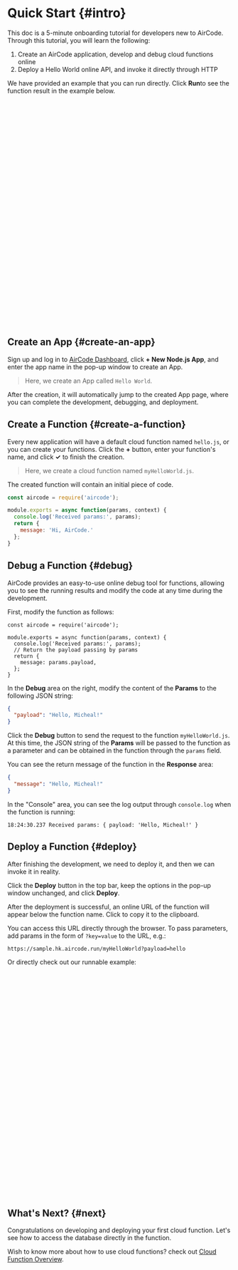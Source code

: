 # Quick Start {#intro}

This doc is a 5-minute onboarding tutorial for developers new to AirCode. Through this tutorial, you will learn the following:
1. Create an AirCode application, develop and debug cloud functions online
2. Deploy a Hello World online API, and invoke it directly through HTTP

We have provided an example that you can run directly. Click **Run**to see the function result in the example below.

<script setup>
import { useData } from 'vitepress';

const { isDark } = useData();
</script>

<iframe
  :src="`https://codesandbox.io/embed/hungry-chatterjee-c2yyux?fontsize=14&hidenavigation=1&codemirror=1&hidenavigation=1&theme=${isDark ? 'dark' : 'light'}`"
  style="width:100%; height:500px; border:0; border-radius: 4px; overflow:hidden;"
  title="hungry-chatterjee-c2yyux"
  allow="accelerometer; ambient-light-sensor; camera; encrypted-media; geolocation; gyroscope; hid; microphone; midi; payment; usb; vr; xr-spatial-tracking"
  sandbox="allow-forms allow-modals allow-popups allow-presentation allow-same-origin allow-scripts"
></iframe>

## Create an App {#create-an-app}

Sign up and log in to [AirCode Dashboard](https://aircode.io/dashboard), click **+ New Node.js App**, and enter the app name in the pop-up window to create an App.

> Here, we create an App called `Hello World`.

<ACImage src="/_images/1668073287668.png" mode="light" />
<ACImage src="/_images/1671505257580.png" mode="dark" />

After the creation, it will automatically jump to the created App page, where you can complete the development, debugging, and deployment.

<ACImage src="/_images/1671505485031.png" mode="light" />
<ACImage src="/_images/1671505442147.png" mode="dark" />

## Create a Function {#create-a-function}

Every new application will have a default cloud function named `hello.js`, or you can create your functions. Click the **+** button, enter your function's name, and click **✓** to finish the creation.

> Here, we create a cloud function named `myHelloWorld.js`.

<ACImage src="/_images/1671505845666.png" mode="light" />
<ACImage src="/_images/1671505926961.png" mode="dark" />

The created function will contain an initial piece of code.

```js
const aircode = require('aircode');

module.exports = async function(params, context) {
  console.log('Received params:', params);
  return {
    message: 'Hi, AirCode.'
  };
}
```

## Debug a Function {#debug}

AirCode provides an easy-to-use online debug tool for functions, allowing you to see the running results and modify the code at any time during the development.

First, modify the function as follows:

```js{7}
const aircode = require('aircode');

module.exports = async function(params, context) {
  console.log('Received params:', params);
  // Return the payload passing by params
  return {
    message: params.payload,
  };
}
```

In the **Debug** area on the right, modify the content of the **Params** to the following JSON string:

```json
{
  "payload": "Hello, Micheal!"
}
```

Click the **Debug** button to send the request to the function `myHelloWorld.js`. At this time, the JSON string of the **Params** will be passed to the function as a parameter and can be obtained in the function through the `params` field.

You can see the return message of the function in the **Response** area:

```json
{
  "message": "Hello, Micheal!"
}
```

In the "Console" area, you can see the log output through `console.log` when the function is running:

```
18:24:30.237 Received params: { payload: 'Hello, Micheal!' }
```

<ACImage src="/_images/1671506066219.png" mode="light" />
<ACImage src="/_images/1671506114424.png" mode="dark" />

## Deploy a Function {#deploy}

After finishing the development, we need to deploy it, and then we can invoke it in reality.

Click the **Deploy** button in the top bar, keep the options in the pop-up window unchanged, and click **Deploy**.

<ACImage src="/_images/1671506272223.png" mode="light" />
<ACImage src="/_images/1671506314802.png" mode="dark" />

After the deployment is successful, an online URL of the function will appear below the function name. Click to copy it to the clipboard.

<ACImage src="/_images/1671506405456.png" mode="light" />
<ACImage src="/_images/1671506377900.png" mode="dark" />

You can access this URL directly through the browser. To pass parameters, add params in the form of `?key=value` to the URL, e.g.:

```
https://sample.hk.aircode.run/myHelloWorld?payload=hello
```

Or directly check out our runnable example:

<iframe
  :src="`https://codesandbox.io/embed/hungry-chatterjee-c2yyux?fontsize=14&hidenavigation=1&codemirror=1&hidenavigation=1&theme=${isDark ? 'dark' : 'light'}`"
  style="width:100%; height:500px; border:0; border-radius: 4px; overflow:hidden;"
  title="hungry-chatterjee-c2yyux"
  allow="accelerometer; ambient-light-sensor; camera; encrypted-media; geolocation; gyroscope; hid; microphone; midi; payment; usb; vr; xr-spatial-tracking"
  sandbox="allow-forms allow-modals allow-popups allow-presentation allow-same-origin allow-scripts"
></iframe>

## What's Next? {#next}

Congratulations on developing and deploying your first cloud function. Let's see how to access the database directly in the function.

<ListBoxContainer>
  <ListBox
    link="/getting-started/database"
    title="Introduction to Database"
    description="Follow this simple tutorial to learn how to do database operations with AirCode's cloud functions."
    single
  />
</ListBoxContainer>

Wish to know more about how to use cloud functions? check out [Cloud Function Overview](/guide/functions/).
